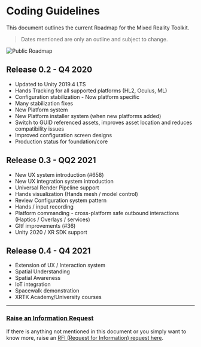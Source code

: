 # Coding Guidelines

This document outlines the current Roadmap for the Mixed Reality Toolkit.

> Dates mentioned are only an outline and subject to change.

![Public Roadmap](../../images/branding/Roadmap.png)

## Release 0.2 - Q4 2020

- Updated to Unity 2019.4 LTS
- Hands Tracking for all supported platforms (HL2, Oculus, ML)
- Configuration stabilization - Now platform specific
- Many stabilization fixes
- New Platform system
- New Platform installer system (when new platforms added)
- Switch to GUID referenced assets, improves asset location and reduces compatibility issues
- Improved configuration screen designs
- Production status for foundation/core

## Release 0.3 - QQ2 2021

- New UX system introduction (#658)
- New UX integration system introduction
- Universal Render Pipeline support
- Hands visualization (Hands mesh / model control)
- Review Configuration system pattern
- Hands / input recording
- Platform commanding - cross-platform safe outbound interactions (Haptics / Overlays / services)
- Gltf improvements (#36)
- Unity 2020 / XR SDK support

## Release 0.4 - Q4 2021

- Extension of UX / Interaction system
- Spatial Understanding
- Spatial Awareness
- IoT integration
- Spacewalk demonstration
- XRTK Academy/University courses

---

### [**Raise an Information Request**](https://github.com/XRTK/XRTK-Core/issues/new?assignees=&labels=question&template=request_for_information.md&title=)

If there is anything not mentioned in this document or you simply want to know more, raise an [RFI (Request for Information) request here](https://github.com/XRTK/XRTK-Core/issues/new?assignees=&labels=question&template=request_for_information.md&title=).